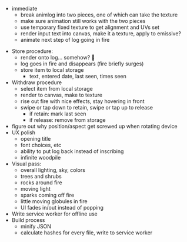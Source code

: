 - immediate
    - break animlog into two pieces, one of which can take the texture
    - make sure animation still works with the two pieces
    - use temporary fixed texture to get alignment and UVs set
    - render input text into canvas, make it a texture, apply to emissive?
    - animate next step of log going in fire

* Store procedure:
    - render onto log... somehow? 😬
    - log goes in fire and disappears (fire briefly surges)
    - store item to local storage
        - text, entered date, last seen, times seen
* Withdraw procedure
    - select item from local storage
    - render to canvas, make to texture
    - rise out fire with nice effects, stay hovering in front
    - swipe or tap down to retain, swipe or tap up to release
        - if retain: mark last seen
        - if release: remove from storage
* figure out why position/aspect get screwed up when rotating device
* UX polish
    - opening title
    - font choices, etc
    - ability to put log back instead of inscribing
    - infinite woodpile
* Visual pass:
    - overall lighting, sky, colors
    - trees and shrubs
    - rocks around fire
    - moving light
    - sparks coming off fire
    - little moving globules in fire
    - UI fades in/out instead of popping
* Write service worker for offline use
* Build process
    - minify JSON
    - calculate hashes for every file, write to service worker
